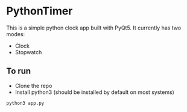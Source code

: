 # PythonTimer

This is a simple python clock app built with PyQt5.
It currently has two modes:

- Clock
- Stopwatch

## To run

- Clone the repo
- Install python3 (should be installed by default on most systems)

```shell
python3 app.py
```
